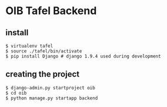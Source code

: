 # OIB Tafel Backend

## install
    $ virtualenv tafel
    $ source ./tafel/bin/activate
    $ pip install Django # django 1.9.4 used during development

## creating the project
    $ django-admin.py startproject oib
    $ cd oib
    $ python manage.py startapp backend
